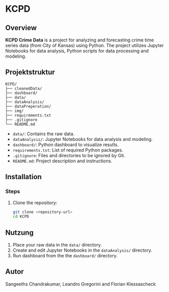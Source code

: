 # KCPD

## Overview

**KCPD Crime Data**  is a project for analyzing and forecasting crime time series data (from City of Kansas) using Python. The project utilizes Jupyter Notebooks for data analysis, Python scripts for data processing and modeling.

## Projektstruktur

```
KCPD/
├── cleanedData/
├── dashboard/
├── data/
├── dataAnalysis/
├── dataPreperation/
├── img/
├── requirements.txt
├── .gitignore
└── README.md
```

- `data/`: Contains the raw data.
- `dataAnalysis/`: Jupyter Notebooks for data analysis and modeling.
- `dashboard/`: Python dashboard to visualize results.
- `requirements.txt`:  List of required Python packages.
- `.gitignore`: Files and directories to be ignored by Git.
- `README.md`: Project description and instructions.

## Installation

### Steps

1. Clone the repository:

   ```bash
   git clone <repository-url>
   cd KCPD
   ```

## Nutzung

1. Place your raw data in the `data/` directory.
2. Create and edit Jupyter Notebooks in the `dataAnalysis/` directory.
3. Run dashboard from the the `dashboard/` directory.

## Autor

Sangeeths Chandrakumar, Leandro Gregorini and Florian Klessascheck
